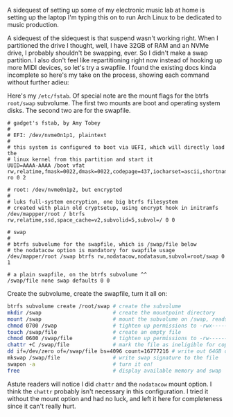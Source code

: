 A sidequest of setting up some of my electronic music lab at home is setting up
the laptop I'm typing this on to run Arch Linux to be dedicated to music production.

A sidequest of the sidequest is that suspend wasn't working right. When I partitioned
the drive I thought, well, I have 32GB of RAM and an NVMe drive, I probably shouldn't
be swapping, ever. So I didn't make a swap partition. I also don't feel like repartitioning
right now instead of hooking up more MIDI devices, so let's try a swapfile. I found
the existing docs kinda incomplete so here's my take on the process, showing each command
without further adieu:

Here's my `/etc/fstab`. Of special note are the mount flags for the btrfs `root/swap` subvolume. The first two mounts
are boot and operating system disks. The second two are for the swapfile.

```
# gadget's fstab, by Amy Tobey
#
# EFI: /dev/nvme0n1p1, plaintext
#
# this system is configured to boot via UEFI, which will directly load the
# linux kernel from this partition and start it
UUID=AAAA-AAAA /boot vfat rw,relatime,fmask=0022,dmask=0022,codepage=437,iocharset=ascii,shortname=mixed,utf8,errors=remount-ro	0 2

# root: /dev/nvme0n1p2, but encrypted
#
# luks full-system encryption, one big btrfs filesystem
# created with plain old cryptsetup, using encrypt hook in initramfs
/dev/mappper/root / btrfs rw,relatime,ssd,space_cache=v2,subvolid=5,subvol=/ 0 0

# swap
#
# btrfs subvolume for the swapfile, which is /swap/file below
# the nodatacow option is mandatory for swapfile usage
/dev/mapper/root /swap btrfs rw,nodatacow,nodatasum,subvol=root/swap 0 1

# a plain swapfile, on the btrfs subvolume ^^
/swap/file none swap defaults 0 0
```

Create the subvolume, create the swapfile, turn it all on:

```sh
btrfs subvolume create /root/swap # create the subvolume
mkdir /swap                       # create the mountpoint directory
mount /swap                       # mount the subvolume on /swap, reads settings from /etc/fstab
chmod 0700 /swap                  # tighten up permissions to -rwx------
touch /swap/file                  # create an empty file
chmod 0600 /swap/file             # tighten up permissions to -rw-------
chattr +C /swap/file              # mark the file as ineligible for copy-on-write
dd if=/dev/zero of=/swap/file bs=4096 count=16777216 # write out 64GB of zeroed pages
mkswap /swap/file                 # write swap signature to the file
swapon -a                         # turn it on!
free                              # display available memory and swap
```

Astute readers will notice I did `chattr` and the `nodatacow` mount option. I think the `chattr`
probably isn't necessary in this configuration. I tried it without the mount option and had no
luck, and left it here for completeness since it can't really hurt.

